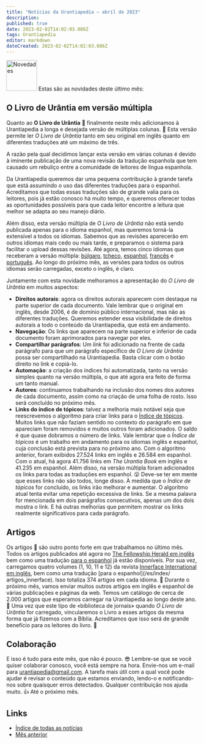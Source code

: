 ```yaml
---
title: "Notícias da Urantiapedia — abril de 2023"
description: 
published: true
date: 2023-02-02T14:02:03.086Z
tags: Urantiapedia
editor: markdown
dateCreated: 2023-02-02T14:02:03.086Z
---
```


<img src="/_assets/svg/icon-news.svg" alt="Novedades" style="width: 80px;"> Estas são as novidades deste último mês:

## O Livro de Urântia em versão múltipla

Quanto ao **O Livro de Urântia** :blue_book: finalmente neste mês adicionamos à Urantiapedia a longa e desejada versão de múltiplas colunas. :clap: Esta versão permite ler _O Livro de Urântia_ tanto em seu original em inglês quanto em diferentes traduções até um máximo de três.

A razão pela qual decidimos lançar esta versão em várias colunas é devido à iminente publicação de uma nova revisão da tradução espanhola que tem causado um rebuliço entre a comunidade de leitores de língua espanhola.

Da Urantiapedia queremos dar uma pequena contribuição à grande tarefa que está assumindo o uso das diferentes traduções para o espanhol. Acreditamos que todas essas traduções são de grande valia para os leitores, pois já estão conosco há muito tempo, e queremos oferecer todas as oportunidades possíveis para que cada leitor encontre a leitura que melhor se adapta ao seu manejo diário.

Além disso, esta versão múltipla de _O Livro de Urântia_ não está sendo publicada apenas para o idioma espanhol, mas queremos torná-la extensível a todos os idiomas. Sabemos que as revisões aparecerão em outros idiomas mais cedo ou mais tarde, e preparamos o sistema para facilitar o upload dessas revisões. Até agora, temos cinco idiomas que receberam a versão múltipla: [búlgaro](/bg/The_Urantia_Book_Multiple/Index), [tcheco](/cs/The_Urantia_Book_Multiple/Index), [espanhol](/es/The_Urantia_Book_Multiple/Index ), [francês](/fr/The_Urantia_Book_Multiple/Index) e [português](/pt/The_Urantia_Book_Multiple/Index). Ao longo do próximo mês, as versões para todos os outros idiomas serão carregadas, exceto o inglês, é claro.

Juntamente com esta novidade melhoramos a apresentação do _O Livro de Urântia_ em muitos aspectos:
- **Direitos autorais**: agora os direitos autorais aparecem com destaque na parte superior de cada documento. Vale lembrar que o original em inglês, desde 2006, é de domínio público internacional, mas não as diferentes traduções. Queremos estender essa visibilidade de direitos autorais a todo o conteúdo da Urantiapedia, que está em andamento.
- **Navegação**: Os links que aparecem na parte superior e inferior de cada documento foram aprimorados para navegar por eles.
- **Compartilhar parágrafos**: Um *link* foi adicionado na frente de cada parágrafo para que um parágrafo específico de _O Livro de Urântia_ possa ser compartilhado na Urantiapedia. Basta clicar com o botão direito no link e copiá-lo.
- **Automação**: a criação dos índices foi automatizada, tanto na versão simples quanto na versão múltipla, o que até agora era feito de forma um tanto manual.
- **Autores**: continuamos trabalhando na inclusão dos nomes dos autores de cada documento, assim como na criação de uma folha de rosto. Isso será concluído no próximo mês.
- **Links do índice de tópicos**: talvez a melhoria mais notável seja que reescrevemos o algoritmo para criar links para o [Índice de tópicos](/en/index/topics). Muitos links que não faziam sentido no contexto do parágrafo em que apareciam foram removidos e muitos outros foram adicionados. O saldo é que quase dobramos o número de links. Vale lembrar que o _Índice de tópicos_ é um trabalho em andamento para os idiomas inglês e espanhol, cuja conclusão está prevista para no próximo ano. Com o algoritmo anterior, foram exibidos 27.524 links em inglês e 26.584 em espanhol. Com o atual, há agora 41.756 links em _The Urantia Book_ em inglês e 41.235 em espanhol. Além disso, na versão múltipla foram adicionados os links para todas as traduções em espanhol. :astonished: Deve-se ter em mente que esses links não são todos, longe disso. À medida que o _Índice de tópicos_ for concluído, os links irão melhorar e aumentar. O algoritmo atual tenta evitar uma repetição excessiva de links. Se a mesma palavra for mencionada em dois parágrafos consecutivos, apenas um dos dois mostra o link. E há outras melhorias que permitem mostrar os links realmente significativos para cada parágrafo.

## Artigos

Os artigos :page_with_curl: são outro ponto forte em que trabalhamos no último mês. Todos os artigos publicados até agora no [The Fellowship Herald em inglês](/en/index/articles_herald) bem como uma tradução [para o espanhol](/es/index/articles_herald) já estão disponíveis. Por sua vez, carregamos quatro volumes (1, 10, 11 e 12) da revista [Innerface International em inglês](/en/index/articles_innerface), bem como uma tradução [para o espanhol](/es/index/ artigos_innerface). Isso totaliza 374 artigos em cada idioma. :clap: Durante o próximo mês, vamos enviar muitos outros artigos em inglês e espanhol de várias publicações e páginas da web. Temos um catálogo de cerca de 2.000 artigos que esperamos carregar na Urantiapedia ao longo deste ano. :pray: Uma vez que este tipo de «biblioteca de jornais» quando _O Livro de Urântia_ for carregado, vincularemos o Livro a esses artigos da mesma forma que já fizemos com a Bíblia. Acreditamos que isso será de grande benefício para os leitores do livro. :blue_heart:

## Colaboração

E isso é tudo para este mês, que não é pouco. :sunglasses: Lembre-se que se você quiser colaborar conosco, você está sempre na hora. Envie-nos um e-mail para urantiapedia@gmail.com. A tarefa mais útil com a qual você pode ajudar é revisar o conteúdo que estamos enviando, lendo-o e notificando-nos sobre quaisquer erros detectados. Qualquer contribuição nos ajuda muito. :+1: Até o próximo mês.

## Links

- [Índice de todas as notícias](/pt/notícias)
- [Mês anterior](/en/news/2023/03)